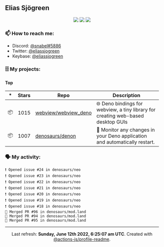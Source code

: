 ## Elias Sjögreen

<p align="center">
  <img src="https://img.shields.io/badge/🎂-dec. 2003-success" />
  <img src="https://img.shields.io/badge/🌎-Stockholm-informational" />
  <img src="https://img.shields.io/badge/👦-He/Him-informational" />
</p>

### 📫 How to reach me:

- Discord: [@snabel#5886](https://discord.com/users/267978757799673866)
- Twitter: [@eliassjogreen](https://twitter.com/eliassjogreen)
- Keybase: [@eliassjogreen](https://keybase.io/eliassjogreen)

### 🗄 My projects:

#### Top
|*|Stars|Repo|Description|
|---|---|---|---|
| 📦 | 1015 | [webview/webview_deno](https://github.com/webview/webview_deno) | 🌐 Deno bindings for webview, a tiny library for creating web-based desktop GUIs |
| 📦 | 1007 | [denosaurs/denon](https://github.com/denosaurs/denon) | 👀 Monitor any changes in your Deno application and automatically restart. |

### 🗣 My activity:

```
❗️ Opened issue #24 in denosaurs/neo
❗️ Opened issue #23 in denosaurs/neo
❗️ Opened issue #22 in denosaurs/neo
❗️ Opened issue #21 in denosaurs/neo
❗️ Opened issue #20 in denosaurs/neo
❗️ Opened issue #19 in denosaurs/neo
❗️ Opened issue #18 in denosaurs/neo
🎉 Merged PR #96 in denosaurs/mod.land
🎉 Merged PR #94 in denosaurs/mod.land
🎉 Merged PR #95 in denosaurs/mod.land
```

------------
<p align="center">Last refresh: <b>Sunday, June 12th 2022, 6:25:07 am UTC</b>. Created with <a href=https://github.com/marketplace/actions/profile-readme>@actions-js/profile-readme</a>.</p>
